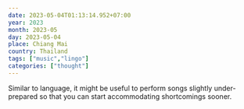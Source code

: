 ```yaml
---
date: 2023-05-04T01:13:14.952+07:00
year: 2023
month: 2023-05
day: 2023-05-04
place: Chiang Mai
country: Thailand
tags: ["music","lingo"]
categories: ["thought"]
---
```

Similar to language, it might be useful to perform songs slightly under-prepared so that you can start accommodating shortcomings sooner.
